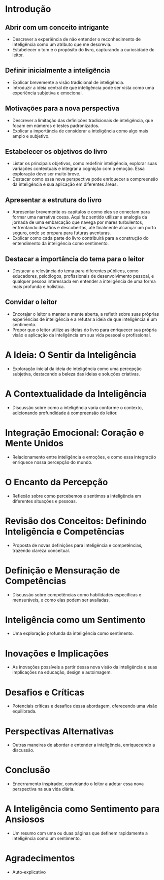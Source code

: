 # Introdução

## Abrir com um conceito intrigante
- Descrever a experiência de não entender o reconhecimento de inteligência como um atributo que me descrevia.
- Estabelecer o tom e o propósito do livro, capturando a curiosidade do leitor.

## Definir inicialmente a inteligência
- Explicar brevemente a visão tradicional de inteligência.
- Introduzir a ideia central de que inteligência pode ser vista como uma experiência subjetiva e emocional.

## Motivações para a nova perspectiva
- Descrever a limitação das definições tradicionais de inteligência, que focam em números e testes padronizados.
- Explicar a importância de considerar a inteligência como algo mais amplo e subjetivo.

## Estabelecer os objetivos do livro
- Listar os principais objetivos, como redefinir inteligência, explorar suas variações contextuais e integrar a cognição com a emoção. Essa exploração deve ser muito breve.
- Destacar como essa nova perspectiva pode enriquecer a compreensão da inteligência e sua aplicação em diferentes áreas.

## Apresentar a estrutura do livro
- Apresentar brevemente os capítulos e como eles se conectam para formar uma narrativa coesa. Aqui faz sentido utilizar a analogia da jornada de uma embarcação que navega por mares turbulentos, enfrentando desafios e descobertas, até finalmente alcançar um porto seguro, onde se prepara para futuras aventuras.
- Explicar como cada parte do livro contribuirá para a construção do entendimento da inteligência como sentimento.

## Destacar a importância do tema para o leitor
- Destacar a relevância do tema para diferentes públicos, como educadores, psicólogos, profissionais de desenvolvimento pessoal, e qualquer pessoa interessada em entender a inteligência de uma forma mais profunda e holística.

## Convidar o leitor
- Encorajar o leitor a manter a mente aberta, a refletir sobre suas próprias experiências de inteligência e a refutar a ideia de que inteligência é um sentimento.
- Propor que o leitor utilize as ideias do livro para enriquecer sua própria visão e aplicação da inteligência em sua vida pessoal e profissional.

# A Ideia: O Sentir da Inteligência
- Exploração inicial da ideia de inteligência como uma percepção subjetiva, destacando a beleza das ideias e soluções criativas.

# A Contextualidade da Inteligência
- Discussão sobre como a inteligência varia conforme o contexto, adicionando profundidade à compreensão do leitor.

# Integração Emocional: Coração e Mente Unidos
- Relacionamento entre inteligência e emoções, e como essa integração enriquece nossa percepção do mundo.

# O Encanto da Percepção
- Reflexão sobre como percebemos e sentimos a inteligência em diferentes situações e pessoas.

# Revisão dos Conceitos: Definindo Inteligência e Competências
- Proposta de novas definições para inteligência e competências, trazendo clareza conceitual.

# Definição e Mensuração de Competências
- Discussão sobre competências como habilidades específicas e mensuráveis, e como elas podem ser avaliadas.

# Inteligência como um Sentimento
- Uma exploração profunda da inteligência como sentimento.

# Inovações e Implicações
- As inovações possíveis a partir dessa nova visão da inteligência e suas implicações na educação, design e autoimagem.

# Desafios e Críticas
- Potenciais críticas e desafios dessa abordagem, oferecendo uma visão equilibrada.

# Perspectivas Alternativas
- Outras maneiras de abordar e entender a inteligência, enriquecendo a discussão.

# Conclusão
- Encerramento inspirador, convidando o leitor a adotar essa nova perspectiva na sua vida diária.

# A Inteligência como Sentimento para Ansiosos
- Um resumo com uma ou duas páginas que definem rapidamente a inteligência como um sentimento.

# Agradecimentos
- Auto-explicativo